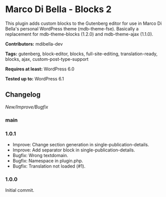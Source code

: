 # Marco Di Bella - Blocks 2
This plugin adds custom blocks to the Gutenberg editor for use in Marco Di Bella's personal WordPress theme (mdb-theme-fse). Basically a replacement for mdb-theme-blocks (1.2.0) and mdb-theme-ajax (1.1.0).

__Contributors:__ mdibella-dev

__Tags:__ gutenberg, block-editor, blocks, full-site-editing, translation-ready, blocks, ajax, custom-post-type-support

__Requires at least:__ WordPress 6.0

__Tested up to:__ WordPress 6.1

## Changelog
*New/Improve/Bugfix*

### main



### 1.0.1
* Improve: Change section generation in single-publication-details.
* Improve: Add separator block in single-publication-details.
* Bugfix: Wrong textdomain.
* Bugfix: Namespace in plugin.php.
* Bugfix: Translation not loaded (#1).


### 1.0.0
Initial commit.
